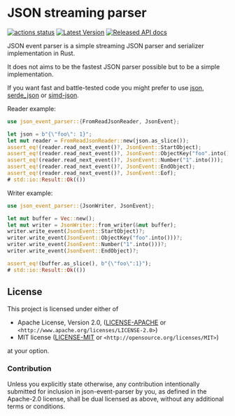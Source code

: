 JSON streaming parser
=================

[![actions status](https://github.com/oxigraph/json-event-parser/workflows/build/badge.svg)](https://github.com/oxigraph/json-event-parser/actions)
[![Latest Version](https://img.shields.io/crates/v/json-event-parser.svg)](https://crates.io/crates/json-event-parser)
[![Released API docs](https://docs.rs/json-event-parser/badge.svg)](https://docs.rs/json-event-parser)

JSON event parser is a simple streaming JSON parser and serializer implementation in Rust.

It does not aims to be the fastest JSON parser possible but to be a simple implementation.

If you want fast and battle-tested code you might prefer to use [json](https://crates.io/crates/json), [serde_json](https://crates.io/crates/serde_json) or [simd-json](https://crates.io/crates/simd-json).

Reader example:

```rust
use json_event_parser::{FromReadJsonReader, JsonEvent};

let json = b"{\"foo\": 1}";
let mut reader = FromReadJsonReader::new(json.as_slice());
assert_eq!(reader.read_next_event()?, JsonEvent::StartObject);
assert_eq!(reader.read_next_event()?, JsonEvent::ObjectKey("foo".into()));
assert_eq!(reader.read_next_event()?, JsonEvent::Number("1".into()));
assert_eq!(reader.read_next_event()?, JsonEvent::EndObject);
assert_eq!(reader.read_next_event()?, JsonEvent::Eof);
# std::io::Result::Ok(())
```

Writer example:

```rust
use json_event_parser::{JsonWriter, JsonEvent};

let mut buffer = Vec::new();
let mut writer = JsonWriter::from_writer(&mut buffer);
writer.write_event(JsonEvent::StartObject)?;
writer.write_event(JsonEvent::ObjectKey("foo".into()))?;
writer.write_event(JsonEvent::Number("1".into()))?;
writer.write_event(JsonEvent::EndObject)?;

assert_eq!(buffer.as_slice(), b"{\"foo\":1}");
# std::io::Result::Ok(())
```


## License

This project is licensed under either of

 * Apache License, Version 2.0, ([LICENSE-APACHE](LICENSE-APACHE) or
   `<http://www.apache.org/licenses/LICENSE-2.0>`)
 * MIT license ([LICENSE-MIT](LICENSE-MIT) or
   `<http://opensource.org/licenses/MIT>`)
   
at your option.


### Contribution

Unless you explicitly state otherwise, any contribution intentionally submitted for inclusion in json-event-parser by you, as defined in the Apache-2.0 license, shall be dual licensed as above, without any additional terms or conditions.
